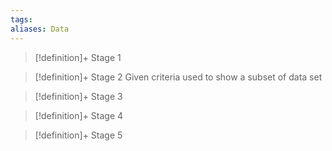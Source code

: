 ```yaml
---
tags:
aliases: Data
---
```


> [!definition]+ Stage 1
>

> [!definition]+ Stage 2
> Given criteria used to show a subset of data set

> [!definition]+ Stage 3
>

> [!definition]+ Stage 4
>

> [!definition]+ Stage 5
>




